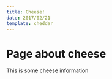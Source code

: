 ```yaml
---
title: Cheese!
date: 2017/02/21
template: cheddar
---
```

# Page about cheese

This is some cheese information